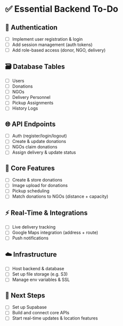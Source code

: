 # ✅ Essential Backend To-Do

## 🔐 Authentication
- [ ] Implement user registration & login
- [ ] Add session management (auth tokens)
- [ ] Add role-based access (donor, NGO, delivery)

## 🗃️ Database Tables
- [ ] Users
- [ ] Donations
- [ ] NGOs
- [ ] Delivery Personnel
- [ ] Pickup Assignments
- [ ] History Logs

## 🌐 API Endpoints
- [ ] Auth (register/login/logout)
- [ ] Create & update donations
- [ ] NGOs claim donations
- [ ] Assign delivery & update status

## 🎯 Core Features
- [ ] Create & store donations
- [ ] Image upload for donations
- [ ] Pickup scheduling
- [ ] Match donations to NGOs (distance + capacity)

## ⚡ Real-Time & Integrations
- [ ] Live delivery tracking
- [ ] Google Maps integration (address + route)
- [ ] Push notifications

## ☁️ Infrastructure
- [ ] Host backend & database
- [ ] Set up file storage (e.g. S3)
- [ ] Manage env variables & SSL

## 🧭 Next Steps
- [ ] Set up Supabase
- [ ] Build and connect core APIs
- [ ] Start real-time updates & location features
